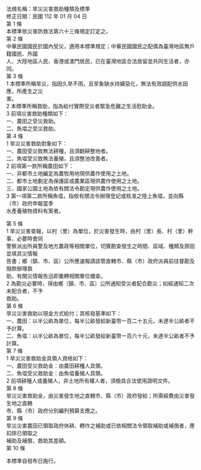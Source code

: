 法規名稱：旱災災害救助種類及標準  
修正日期：民國 112 年 01 月 04 日  
第 1 條  
本標準依災害防救法第六十三條規定訂定之。  
第 2 條  
中華民國國民於國內受災，適用本標準規定；中華民國國民之配偶為臺灣地區無戶籍國民、外國  
人、大陸地區人民、香港或澳門居民，已在臺灣地區合法居留並共同生活者，亦同。  
第 3 條  
1 本標準所稱旱災，指因久旱不雨，且旱象缺水持續惡化，無法有效調配供水因應，所產生之災  
害。  
2 本標準所稱救助，指為給付實際受災者緊急危難之生活慰助金。  
3 前項災害救助種類如下：  
一、農田之受災救助。  
二、魚塭之受災救助。  
第 4 條  
1 旱災災害救助對象如下：  
一、農田受災致無法耕種，且須翻耕整地者。  
二、魚塭受災致無法養殖，且須整池改善者。  
2 前項第一款所稱農田如下：  
一、非都市土地編定為農牧用地現供農作使用之土地。  
二、都市土地劃定為保護區或農業區現供農作使用之土地。  
三、國家公園土地為依有關法令勘定現供農作使用之土地。  
3 第一項第二款所稱魚塭，指依有關法令辦理登記或核准之陸上魚塭，並向縣（市）政府申報當季  
水產養殖物資料有案者。  


第 5 條  
1 旱災災害查報，以村（里）為單位，於災害發生時，由村（里）長、村（里）幹事，必要時會同  
警察派出所員警及地方農政等相關單位，切實勘查發生之時間、區域、種類及原因並填具災情報  
告書；鄉（鎮、市、區）公所應速報請該管直轄市、縣（市）政府派員前往督勘及撥款辦理救  
助，有關災情報告迅即彙轉相關單位備查。  
2 為勘災必要時，得由鄉（鎮、市、區）公所通知受災者配合勘災；如經通知二次未配合者，不予  
救助。  
第 6 條  
旱災災害救助以現金方式給付；其核發基準如下：  
一、農田：以半公畝為單位，每半公畝發給新臺幣一百二十五元，未達半公畝者不予計算。  
二、魚塭：以半公畝為單位，每半公畝發給新臺幣一百六十元，未達半公畝者不予計算。  
第 7 條  
1 旱災災害救助金具領人資格如下：  
一、農田受災救助金：由農田耕種人具領。  
二、魚塭受災救助金：由魚塭養殖人具領。  
2 前項耕種人或養殖人，非土地所有權人者，須檢具合法使用證明文件。  
第 8 條  
旱災災害救助金，由災害發生地之直轄市、縣（市）政府發給；所需經費由災害發生地之直轄  
市、縣（市）政府分別編列預算支應之。  
第 9 條  
旱災災害農田已領取政府休耕、轉作之補助或已依相關法令領取補助或補償者，應扣除已領取之  
補助及補償，救助其差額。  
第 10 條  


本標準自發布日施行。  


